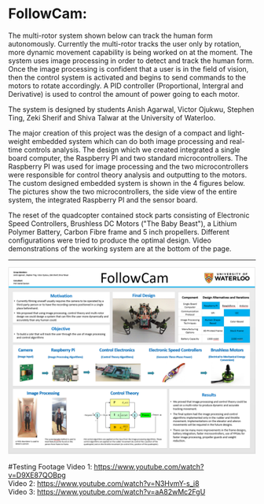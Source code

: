 <h1>FollowCam:</h1>

The multi-rotor system shown below can track the human form autonomously. Currently the multi-rotor tracks the user only by rotation, more dynamic movement capability is being worked on at the moment. The system uses image processing in order to detect and track the human form. Once the image processing is confident that a user is in the field of vision, then the control system is activated and begins to send commands to the motors to rotate accordingly. A PID controller (Proportional, Intergral and Derivative) is used to control the amount of power going to each motor.

The system is designed by students Anish Agarwal, Victor Ojukwu, Stephen Ting, Zeki Sherif and Shiva Talwar at the University of Waterloo.

The major creation of this project was the design of a compact and light-weight embedded system which can do both image processing and real-time controls analysis. The design which we created integrated a single board computer, the Raspberry PI and two standard microcontrollers. The Raspberry PI was used for image processing and the two microcontrollers were responsible for control theory analysis and outputting to the motors. The custom designed embedded system is shown in the 4 figures below. The pictures show the two microcontrollers, the side view of the entire system, the integrated Raspberry PI and the sensor board.

The reset of the quadcopter contained stock parts consisting of Electronic Speed Controllers, Brushless DC Motors ("The Baby Beast"), a Lithium Polymer Battery, Carbon Fibre frame and 5 inch propellers. Different configurations were tried to produce the optimal design. Video demonstrations of the working system are at the bottom of the page.
<hr>

![alt tag](https://raw.githubusercontent.com/veda-s4dhak/FollowCam/master/Poster.PNG?raw=true)

#Testing Footage
Video 1: https://www.youtube.com/watch?v=D9XE87QOBpg </br>
Video 2: https://www.youtube.com/watch?v=N3HvmY-s_i8 </br>
Video 3: https://www.youtube.com/watch?v=aA82wMc2FgU
